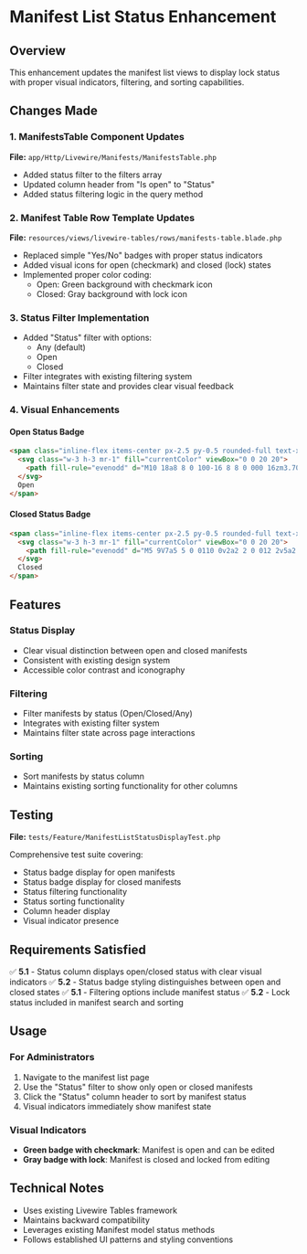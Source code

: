 # Manifest List Status Enhancement

## Overview

This enhancement updates the manifest list views to display lock status with proper visual indicators, filtering, and sorting capabilities.

## Changes Made

### 1. ManifestsTable Component Updates

**File:** `app/Http/Livewire/Manifests/ManifestsTable.php`

- Added status filter to the filters array
- Updated column header from "Is open" to "Status"
- Added status filtering logic in the query method

### 2. Manifest Table Row Template Updates

**File:** `resources/views/livewire-tables/rows/manifests-table.blade.php`

- Replaced simple "Yes/No" badges with proper status indicators
- Added visual icons for open (checkmark) and closed (lock) states
- Implemented proper color coding:
  - Open: Green background with checkmark icon
  - Closed: Gray background with lock icon

### 3. Status Filter Implementation

- Added "Status" filter with options:
  - Any (default)
  - Open
  - Closed
- Filter integrates with existing filtering system
- Maintains filter state and provides clear visual feedback

### 4. Visual Enhancements

#### Open Status Badge
```html
<span class="inline-flex items-center px-2.5 py-0.5 rounded-full text-xs font-medium bg-green-100 text-green-800">
  <svg class="w-3 h-3 mr-1" fill="currentColor" viewBox="0 0 20 20">
    <path fill-rule="evenodd" d="M10 18a8 8 0 100-16 8 8 0 000 16zm3.707-9.293a1 1 0 00-1.414-1.414L9 10.586 7.707 9.293a1 1 0 00-1.414 1.414l2 2a1 1 0 001.414 0l4-4z" clip-rule="evenodd"></path>
  </svg>
  Open
</span>
```

#### Closed Status Badge
```html
<span class="inline-flex items-center px-2.5 py-0.5 rounded-full text-xs font-medium bg-gray-100 text-gray-800">
  <svg class="w-3 h-3 mr-1" fill="currentColor" viewBox="0 0 20 20">
    <path fill-rule="evenodd" d="M5 9V7a5 5 0 0110 0v2a2 2 0 012 2v5a2 2 0 01-2 2H5a2 2 0 01-2-2v-5a2 2 0 012-2zm8-2v2H7V7a3 3 0 016 0z" clip-rule="evenodd"></path>
  </svg>
  Closed
</span>
```

## Features

### Status Display
- Clear visual distinction between open and closed manifests
- Consistent with existing design system
- Accessible color contrast and iconography

### Filtering
- Filter manifests by status (Open/Closed/Any)
- Integrates with existing filter system
- Maintains filter state across page interactions

### Sorting
- Sort manifests by status column
- Maintains existing sorting functionality for other columns

## Testing

**File:** `tests/Feature/ManifestListStatusDisplayTest.php`

Comprehensive test suite covering:
- Status badge display for open manifests
- Status badge display for closed manifests
- Status filtering functionality
- Status sorting functionality
- Column header display
- Visual indicator presence

## Requirements Satisfied

✅ **5.1** - Status column displays open/closed status with clear visual indicators
✅ **5.2** - Status badge styling distinguishes between open and closed states
✅ **5.1** - Filtering options include manifest status
✅ **5.2** - Lock status included in manifest search and sorting

## Usage

### For Administrators
1. Navigate to the manifest list page
2. Use the "Status" filter to show only open or closed manifests
3. Click the "Status" column header to sort by manifest status
4. Visual indicators immediately show manifest state

### Visual Indicators
- **Green badge with checkmark**: Manifest is open and can be edited
- **Gray badge with lock**: Manifest is closed and locked from editing

## Technical Notes

- Uses existing Livewire Tables framework
- Maintains backward compatibility
- Leverages existing Manifest model status methods
- Follows established UI patterns and styling conventions